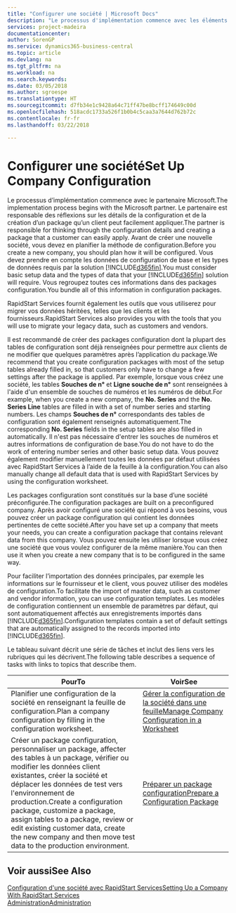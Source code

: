 ```yaml
---
title: "Configurer une société | Microsoft Docs"
description: "Le processus d'implémentation commence avec les éléments requis par la solution Business Central. Vous regroupez toutes ces informations dans des packages configuration."
services: project-madeira
documentationcenter: 
author: SorenGP
ms.service: dynamics365-business-central
ms.topic: article
ms.devlang: na
ms.tgt_pltfrm: na
ms.workload: na
ms.search.keywords: 
ms.date: 03/05/2018
ms.author: sgroespe
ms.translationtype: HT
ms.sourcegitcommit: d7fb34e1c9428a64c71ff47be8bcff174649c00d
ms.openlocfilehash: 518acdc1733a526f1b0b4c5caa3a7644d762b72c
ms.contentlocale: fr-fr
ms.lasthandoff: 03/22/2018

---
```

# <a name="set-up-company-configuration"></a><span data-ttu-id="9dcb4-104">Configurer une société</span><span class="sxs-lookup"><span data-stu-id="9dcb4-104">Set Up Company Configuration</span></span>
<span data-ttu-id="9dcb4-105">Le processus d’implémentation commence avec le partenaire Microsoft.</span><span class="sxs-lookup"><span data-stu-id="9dcb4-105">The implementation process begins with the Microsoft partner.</span></span> <span data-ttu-id="9dcb4-106">Le partenaire est responsable des réflexions sur les détails de la configuration et de la création d’un package qu’un client peut facilement appliquer.</span><span class="sxs-lookup"><span data-stu-id="9dcb4-106">The partner is responsible for thinking through the configuration details and creating a package that a customer can easily apply.</span></span> <span data-ttu-id="9dcb4-107">Avant de créer une nouvelle société, vous devez en planifier la méthode de configuration.</span><span class="sxs-lookup"><span data-stu-id="9dcb4-107">Before you create a new company, you should plan how it will be configured.</span></span> <span data-ttu-id="9dcb4-108">Vous devez prendre en compte les données de configuration de base et les types de données requis par la solution [!INCLUDE[d365fin](includes/d365fin_md.md)].</span><span class="sxs-lookup"><span data-stu-id="9dcb4-108">You must consider basic setup data and the types of data that your [!INCLUDE[d365fin](includes/d365fin_md.md)] solution will require.</span></span> <span data-ttu-id="9dcb4-109">Vous regroupez toutes ces informations dans des packages configuration.</span><span class="sxs-lookup"><span data-stu-id="9dcb4-109">You bundle all of this information in configuration packages.</span></span>

<span data-ttu-id="9dcb4-110">RapidStart Services fournit également les outils que vous utiliserez pour migrer vos données héritées, telles que les clients et les fournisseurs.</span><span class="sxs-lookup"><span data-stu-id="9dcb4-110">RapidStart Services also provides you with the tools that you will use to migrate your legacy data, such as customers and vendors.</span></span>  

<span data-ttu-id="9dcb4-111">Il est recommandé de créer des packages configuration dont la plupart des tables de configuration sont déjà renseignées pour permettre aux clients de ne modifier que quelques paramètres après l’application du package.</span><span class="sxs-lookup"><span data-stu-id="9dcb4-111">We recommend that you create configuration packages with most of the setup tables already filled in, so that customers only have to change a few settings after the package is applied.</span></span> <span data-ttu-id="9dcb4-112">Par exemple, lorsque vous créez une société, les tables **Souches de n°** et **Ligne souche de n°** sont renseignées à l'aide d'un ensemble de souches de numéros et les numéros de début.</span><span class="sxs-lookup"><span data-stu-id="9dcb4-112">For example, when you create a new company, the **No. Series** and the **No. Series Line** tables are filled in with a set of number series and starting numbers.</span></span> <span data-ttu-id="9dcb4-113">Les champs **Souches de n°** correspondants des tables de configuration sont également renseignés automatiquement.</span><span class="sxs-lookup"><span data-stu-id="9dcb4-113">The corresponding **No. Series** fields in the setup tables are also filled in automatically.</span></span> <span data-ttu-id="9dcb4-114">Il n'est pas nécessaire d'entrer les souches de numéros et autres informations de configuration de base.</span><span class="sxs-lookup"><span data-stu-id="9dcb4-114">You do not have to do the work of entering number series and other basic setup data.</span></span> <span data-ttu-id="9dcb4-115">Vous pouvez également modifier manuellement toutes les données par défaut utilisées avec RapidStart Services à l’aide de la feuille à la configuration.</span><span class="sxs-lookup"><span data-stu-id="9dcb4-115">You can also manually change all default data that is used with RapidStart Services by using the configuration worksheet.</span></span>  

<span data-ttu-id="9dcb4-116">Les packages configuration sont constitués sur la base d’une société préconfigurée.</span><span class="sxs-lookup"><span data-stu-id="9dcb4-116">The configuration packages are built on a preconfigured company.</span></span> <span data-ttu-id="9dcb4-117">Après avoir configuré une société qui répond à vos besoins, vous pouvez créer un package configuration qui contient les données pertinentes de cette société.</span><span class="sxs-lookup"><span data-stu-id="9dcb4-117">After you have set up a company that meets your needs, you can create a configuration package that contains relevant data from this company.</span></span> <span data-ttu-id="9dcb4-118">Vous pouvez ensuite les utiliser lorsque vous créez une société que vous voulez configurer de la même manière.</span><span class="sxs-lookup"><span data-stu-id="9dcb4-118">You can then use it when you create a new company that is to be configured in the same way.</span></span>  

<span data-ttu-id="9dcb4-119">Pour faciliter l’importation des données principales, par exemple les informations sur le fournisseur et le client, vous pouvez utiliser des modèles de configuration.</span><span class="sxs-lookup"><span data-stu-id="9dcb4-119">To facilitate the import of master data, such as customer and vendor information, you can use configuration templates.</span></span> <span data-ttu-id="9dcb4-120">Les modèles de configuration contiennent un ensemble de paramètres par défaut, qui sont automatiquement affectés aux enregistrements importés dans [!INCLUDE[d365fin](includes/d365fin_md.md)].</span><span class="sxs-lookup"><span data-stu-id="9dcb4-120">Configuration templates contain a set of default settings that are automatically assigned to the records imported into [!INCLUDE[d365fin](includes/d365fin_md.md)].</span></span>

<span data-ttu-id="9dcb4-121">Le tableau suivant décrit une série de tâches et inclut des liens vers les rubriques qui les décrivent.</span><span class="sxs-lookup"><span data-stu-id="9dcb4-121">The following table describes a sequence of tasks with links to topics that describe them.</span></span>

|<span data-ttu-id="9dcb4-122">**Pour**</span><span class="sxs-lookup"><span data-stu-id="9dcb4-122">**To**</span></span>|<span data-ttu-id="9dcb4-123">**Voir**</span><span class="sxs-lookup"><span data-stu-id="9dcb4-123">**See**</span></span>|  
|------------|-------------|  
|<span data-ttu-id="9dcb4-124">Planifier une configuration de la société en renseignant la feuille de configuration.</span><span class="sxs-lookup"><span data-stu-id="9dcb4-124">Plan a company configuration by filling in the configuration worksheet.</span></span>|[<span data-ttu-id="9dcb4-125">Gérer la configuration de la société dans une feuille</span><span class="sxs-lookup"><span data-stu-id="9dcb4-125">Manage Company Configuration in a Worksheet</span></span>](admin-how-to-manage-company-configuration-in-a-worksheet.md)|  
|<span data-ttu-id="9dcb4-126">Créer un package configuration, personnaliser un package, affecter des tables à un package, vérifier ou modifier les données client existantes, créer la société et déplacer les données de test vers l'environnement de production.</span><span class="sxs-lookup"><span data-stu-id="9dcb4-126">Create a configuration package, customize a package, assign tables to a package, review or edit existing customer data, create the new company and then move test data to the production environment.</span></span>|[<span data-ttu-id="9dcb4-127">Préparer un package configuration</span><span class="sxs-lookup"><span data-stu-id="9dcb4-127">Prepare a Configuration Package</span></span>](admin-how-to-prepare-a-configuration-package.md)| 

## <a name="see-also"></a><span data-ttu-id="9dcb4-128">Voir aussi</span><span class="sxs-lookup"><span data-stu-id="9dcb4-128">See Also</span></span>  
[<span data-ttu-id="9dcb4-129">Configuration d'une société avec RapidStart Services</span><span class="sxs-lookup"><span data-stu-id="9dcb4-129">Setting Up a Company With RapidStart Services</span></span>](admin-set-up-a-company-with-rapidstart.md)  
[<span data-ttu-id="9dcb4-130">Administration</span><span class="sxs-lookup"><span data-stu-id="9dcb4-130">Administration</span></span>](admin-setup-and-administration.md)

